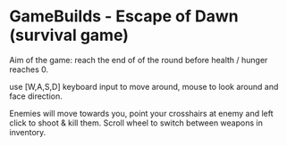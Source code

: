 # GameBuilds - Escape of Dawn (survival game)

Aim of the game: reach the end of of the round before health / hunger reaches 0.

use [W,A,S,D] keyboard input to move around, mouse to look around and face direction.

Enemies will move towards you, point your crosshairs at enemy and left click to shoot & kill them. Scroll wheel to switch between weapons in inventory.
